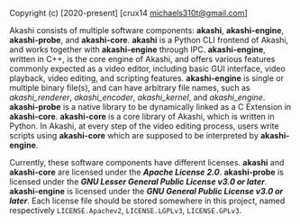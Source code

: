 Copyright (c) [2020-present] [crux14 <michaels310t@gmail.com>]



Akashi consists of multiple software components: **akashi**, **akashi-engine**, **akashi-probe**, and **akashi-core**. **akashi** is a Python CLI frontend of Akashi, and works together with **akashi-engine** through IPC. **akashi-engine**, written in C++, is the core engine of Akashi, and offers various features commonly expected as a video editor, including basic GUI interface, video playback, video editing, and scripting features. **akashi-engine** is single or multiple binary file(s), and can have arbitrary file names, such as *akashi_renderer*, *akashi_encoder*, *akashi_kernel*, and *akashi_engine*. **akashi-probe** is a native library to be dynamically linked as a C Extension in **akashi-core**. **akashi-core** is a core library of Akashi, which is written in Python. In Akashi, at every step of the video editing process, users write scripts using **akashi-core** which are supposed to be interpreted by **akashi-engine**.



Currently, these software components have different licenses. **akashi** and **akashi-core** are licensed under the ***Apache License 2.0***. **akashi-probe** is licensed under the ***GNU Lesser General Public License v3.0 or later***. **akashi-engine** is licensed under the ***GNU General Public License v3.0 or later***. Each license file should be stored somewhere in this project, named respectively `LICENSE.Apachev2`, `LICENSE.LGPLv3`, `LICENSE.GPLv3`.

